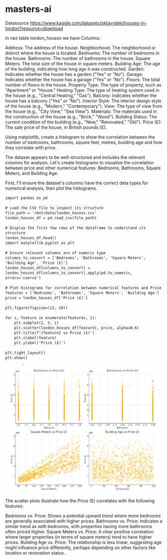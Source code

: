 # masters-ai

Datasource https://www.kaggle.com/datasets/oktayrdeki/houses-in-london?resource=download

In nex table london_houses we have Columns:

Address: The address of the house.
Neighborhood: The neighborhood or district where the house is located.
Bedrooms: The number of bedrooms in the house.
Bathrooms: The number of bathrooms in the house.
Square Meters: The total size of the house in square meters.
Building Age: The age of the building, indicating how long ago it was constructed.
Garden: Indicates whether the house has a garden ("Yes" or "No").
Garage: Indicates whether the house has a garage ("Yes" or "No").
Floors: The total number of floors in the house.
Property Type: The type of property, such as "Apartment" or "House."
Heating Type: The type of heating system used in the house (e.g., "Central Heating," "Gas").
Balcony: Indicates whether the house has a balcony ("Yes" or "No").
Interior Style: The interior design style of the house (e.g., "Modern," "Contemporary").
View: The type of view from the house (e.g., "City View," "Sea View").
Materials: The materials used in the construction of the house (e.g., "Brick," "Wood").
Building Status: The current condition of the building (e.g., "New," "Renovated," "Old").
Price (£): The sale price of the house, in British pounds (£).

Using matplotlib, create a histogram to show the correlation between the number of bedrooms, bathrooms, square feet, metres, building age and how they correlate with price.


The dataset appears to be well-structured and includes the relevant columns for analysis. Let's create histograms to visualize the correlation between price and other numerical features: Bedrooms, Bathrooms, Square Meters, and Building Age.

First, I'll ensure the dataset's columns have the correct data types for numerical analysis, then plot the histograms.


```
import pandas as pd

# Load the CSV file to inspect its structure
file_path = '/mnt/data/london_houses.csv'
london_houses_df = pd.read_csv(file_path)

# Display the first few rows of the dataframe to understand its structure
london_houses_df.head()
import matplotlib.pyplot as plt

# Ensure relevant columns are of numeric type
columns_to_convert = ['Bedrooms', 'Bathrooms', 'Square Meters', 'Building Age', 'Price (£)']
london_houses_df[columns_to_convert] = london_houses_df[columns_to_convert].apply(pd.to_numeric, errors='coerce')

# Plot histograms for correlation between numerical features and Price
features = ['Bedrooms', 'Bathrooms', 'Square Meters', 'Building Age']
price = london_houses_df['Price (£)']

plt.figure(figsize=(12, 10))

for i, feature in enumerate(features, 1):
    plt.subplot(2, 2, i)
    plt.scatter(london_houses_df[feature], price, alpha=0.6)
    plt.title(f'{feature} vs Price (£)')
    plt.xlabel(feature)
    plt.ylabel('Price (£)')

plt.tight_layout()
plt.show()
```

![picture](https://github.com/aliaksei-babuk/masters-ai-aliaksei-babuk/blob/main/05%20-%20OpenAI%20code%20interpreter%2C%20chat%20with%20data/Screenshot_1.png)

The scatter plots illustrate how the Price (£) correlates with the following features:

Bedrooms vs. Price: Shows a potential upward trend where more bedrooms are generally associated with higher prices.
Bathrooms vs. Price: Indicates a similar trend as with bedrooms, with properties having more bathrooms often priced higher.
Square Meters vs. Price: A clear positive correlation where larger properties (in terms of square meters) tend to have higher prices.
Building Age vs. Price: The relationship is less linear, suggesting age might influence price differently, perhaps depending on other factors like location or renovation status.